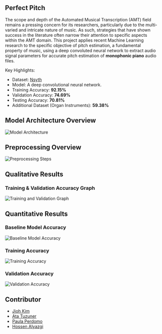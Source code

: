 ## Perfect Pitch
The scope and depth of the Automated Musical Transcription (AMT) field remains a pressing concern for its researchers, particularly due to the multi-varied and intricate nature of music. As such, strategies that have shown success in the literature often narrow their attention to specific aspects within the AMT domain. This project applies recent Machine Learning research to the specific objective of pitch estimation, a fundamental property of music, using a deep convoluted neural network to extract audio signal parameters for accurate pitch estimation of **monophonic piano** audio files.

Key Highlights:
- Dataset: [Nsyth](https://magenta.tensorflow.org/datasets/nsynth#format) 
- Model: A deep convolutional neural network.
- Training Accuracy: **92.15%**
- Validation Accuracy: **74.69%**
- Testing Accuracy: **70.81%** 
- Additional Dataset (Organ Instruments): **59.38%**
  
## Model Architecture Overview
![Model Architecture](https://github.com/jioh-kim/ML-Audio-to-Pitch/assets/77854386/fe86a57e-dac3-42f0-a6b4-e3b19f7f7a49)

## Preprocessing Overview
![Preprocessing Steps](https://github.com/jioh-kim/ML-Audio-to-Pitch/assets/77854386/441ce7f7-a457-4675-9157-b248f82bffc1)

## Qualitative Results
### Training & Validation Accuracy Graph
![Training and Validation Graph](https://github.com/jioh-kim/ML-Audio-to-Pitch/assets/77854386/f50e9e24-8361-40a8-9639-2c62f680b80e)

## Quantitative Results
### Baseline Model Accuracy
![Baseline Model Accuracy](https://github.com/jioh-kim/ML-Audio-to-Pitch/assets/77854386/08c24a80-b4e2-4cf0-87a3-879cada35ca8)

### Training Accuracy
![Training Accuracy](https://github.com/jioh-kim/ML-Audio-to-Pitch/assets/77854386/fe1dbeb9-e96b-4c2c-8efb-b7e10cccb31f)

### Validation Accuracy
![Validation Accuracy](https://github.com/jioh-kim/ML-Audio-to-Pitch/assets/77854386/c5e07dc6-e2bc-49a3-9b0f-4e8460b3deef)

## Contributor
- [Jioh Kim](https://github.com/jioh-kim)
- [Ata Tuzuner](https://github.com/atatuzuner61)
- [Paula Perdomo](https://github.com/PaulaPerdomo)
- [Hossen Alyazgi](https://github.com/Hossen-Alyazgi)
